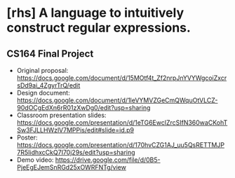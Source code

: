 [rhs] A language to intuitively construct regular expressions.
===

CS164 Final Project
---
- Original proposal: https://docs.google.com/document/d/15MOtf4t_Zf2nrpJnYVYWgcoiZxcrsDd9ai_4ZgyrTrQ/edit
- Design document: https://docs.google.com/document/d/1leVYMVZGeCmQWquOtVLCZ-90dOCgEdXn6rR01zXwDg0/edit?usp=sharing
- Classroom presentation slides: https://docs.google.com/presentation/d/1eTG6EwclZrcSIfN360waCKohTSw3FJLLHWzlV7MPPis/edit#slide=id.p9
- Poster: https://docs.google.com/presentation/d/170hvCZG1AJ_uu5QsRETTMJP7R5IidhxcCkQ7I70j29s/edit?usp=sharing
- Demo video: https://drive.google.com/file/d/0B5-PjeEgEJemSnRGd25xOWRFNTg/view
